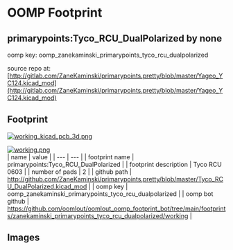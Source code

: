 # OOMP Footprint  
## primarypoints:Tyco_RCU_DualPolarized  by none  
  
oomp key: oomp_zanekaminski_primarypoints_tyco_rcu_dualpolarized  
  
source repo at: [http://gitlab.com/ZaneKaminski/primarypoints.pretty/blob/master/Yageo_YC124.kicad_mod](http://gitlab.com/ZaneKaminski/primarypoints.pretty/blob/master/Yageo_YC124.kicad_mod)  
## Footprint  
  
[![working_kicad_pcb_3d.png](working_kicad_pcb_3d_600.png)](working_kicad_pcb_3d.png)  
  
[![working.png](working_600.png)](working.png)  
| name | value | 
| --- | --- | 
| footprint name | primarypoints:Tyco_RCU_DualPolarized | 
| footprint description | Tyco RCU 0603 | 
| number of pads | 2 | 
| github path | http://github.com/ZaneKaminski/primarypoints.pretty/blob/master/Tyco_RCU_DualPolarized.kicad_mod | 
| oomp key | oomp_zanekaminski_primarypoints_tyco_rcu_dualpolarized | 
| oomp bot github | https://github.com/oomlout/oomlout_oomp_footprint_bot/tree/main/footprints/zanekaminski_primarypoints_tyco_rcu_dualpolarized/working | 
## Images  
